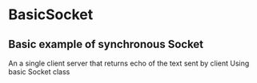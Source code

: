 # BasicSocket
## Basic example of synchronous Socket

An a single client server that returns echo of the text sent by client
Using basic Socket class
